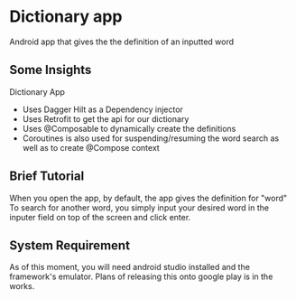 # Dictionary app

Android app that gives the the definition of an inputted word

## Some Insights

Dictionary App 
- Uses Dagger Hilt as a Dependency injector
- Uses Retrofit to get the api for our dictionary
- Uses @Composable to dynamically create the definitions
- Coroutines is also used for suspending/resuming the word search as well as to create @Compose context

## Brief Tutorial

When you open the app, by default, the app gives the definition for "word"
To search for another word, you simply input your desired word in the inputer field on top of the screen and click enter.

## System Requirement

As of this moment, you will need android studio installed and the framework's emulator.
Plans of releasing this onto google play is in the works.

